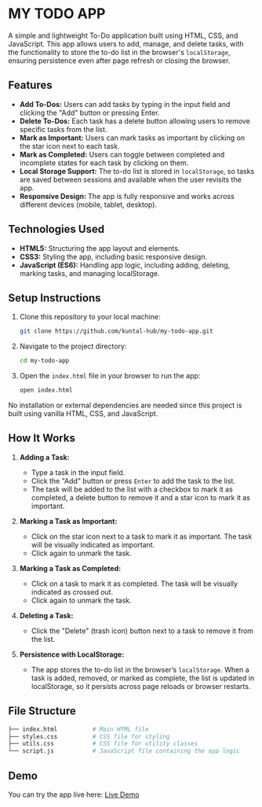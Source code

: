 

# MY TODO APP

A simple and lightweight To-Do application built using HTML, CSS, and JavaScript. This app allows users to add, manage, and delete tasks, with the functionality to store the to-do list in the browser's `localStorage`, ensuring persistence even after page refresh or closing the browser.

## Features

- **Add To-Dos:** Users can add tasks by typing in the input field and clicking the "Add" button or pressing Enter.
- **Delete To-Dos:** Each task has a delete button allowing users to remove specific tasks from the list.
- **Mark as Important:** Users can mark tasks as important by clicking on the star icon next to each task.
- **Mark as Completed:** Users can toggle between completed and incomplete states for each task by clicking on them.
- **Local Storage Support:** The to-do list is stored in `localStorage`, so tasks are saved between sessions and available when the user revisits the app.
- **Responsive Design:** The app is fully responsive and works across different devices (mobile, tablet, desktop).

## Technologies Used

- **HTML5:** Structuring the app layout and elements.
- **CSS3:** Styling the app, including basic responsive design.
- **JavaScript (ES6):** Handling app logic, including adding, deleting, marking tasks, and managing localStorage.

## Setup Instructions

1. Clone this repository to your local machine:

   ```bash
   git clone https://github.com/kuntal-hub/my-todo-app.git
   ```

2. Navigate to the project directory:

   ```bash
   cd my-todo-app
   ```

3. Open the `index.html` file in your browser to run the app:
   ```bash
   open index.html
   ```

No installation or external dependencies are needed since this project is built using vanilla HTML, CSS, and JavaScript.

## How It Works

1. **Adding a Task:**
   - Type a task in the input field.
   - Click the "Add" button or press `Enter` to add the task to the list.
   - The task will be added to the list with a checkbox to mark it as completed, a delete button to remove it and a star icon to mark it as important.
2. **Marking a Task as Important:**

   - Click on the star icon next to a task to mark it as important. The task will be visually indicated as important.
   - Click again to unmark the task.

3. **Marking a Task as Completed:**

   - Click on a task to mark it as completed. The task will be visually indicated as crossed out.
   - Click again to unmark the task.

4. **Deleting a Task:**

   - Click the "Delete" (trash icon) button next to a task to remove it from the list.

5. **Persistence with LocalStorage:**
   - The app stores the to-do list in the browser’s `localStorage`. When a task is added, removed, or marked as complete, the list is updated in localStorage, so it persists across page reloads or browser restarts.

## File Structure

```bash
├── index.html          # Main HTML file
├── styles.css          # CSS file for styling
├── utils.css           # CSS file for utility classes
└── script.js           # JavaScript file containing the app logic
```

## Demo

You can try the app live here: [Live Demo](https://kuntal-hub.github.io/my-todo-app/)
